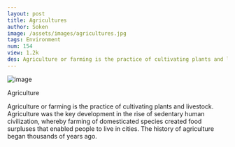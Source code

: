 ```yaml
---
layout: post
title: Agricultures
author: Soken
image: /assets/images/agricultures.jpg
tags: Environment
num: 154
view: 1.2k
des: Agriculture or farming is the practice of cultivating plants and livestock. Agriculture was the key development in the rise of sedentary human civilization,
---
```



<img class="image" src="/assets/images/agricultures.jpg" alt="image">

Agriculture


Agriculture or farming is the practice of cultivating plants and livestock. Agriculture was the key development in the rise of sedentary human civilization, whereby farming of domesticated species created food surpluses that enabled people to live in cities. The history of agriculture began thousands of years ago.

